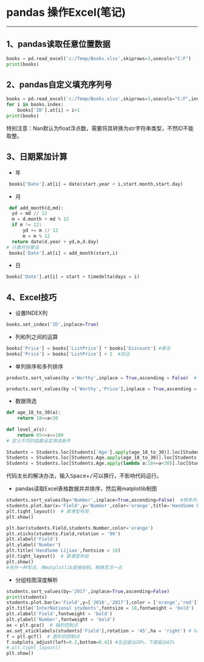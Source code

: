 #  pandas 操作Excel(笔记)
  
----------
##  1、pandas读取任意位置数据
  
```python
books = pd.read_excel('c:/Temp/Books.xlsx',skiprows=3,usecols="C:F")
print(books)
```
##  2、pandas自定义填充序列号
  
```python
books = pd.read_excel('c:/Temp/Books.xlsx',skiprows=3,usecols="C:F",index_col=None,dtype={'ID':str})
for i in books.index:
    books['ID'].at[i] = i+1
print(books)
```
特别注意：Nan默认为float浮点数，需要将其转换为str字符串类型，不然ID不能取整。
##  3、日期累加计算
  
+ 年
```python
 books['Date'].at[i] = date(start.year + i,start.month,start.day)
```
+ 月
```python
 def add_month(d,md):
  yd = md // 12
  m = d.month + md % 12
  if m != 12:
      yd += m // 12
      m = m % 12
  return date(d.year + yd,m,d.day)
# 计算月份算法
 books['Date'].at[i] = add_month(start,i)
```
+ 日
```python
books['Date'].at[i] = start + timedelta(days = i)
```
##  4、Excel技巧
  
+ 设置INDEX列
```python
books.set_index('ID',inplace=True)
```
+ 列和列之间的运算
```python
books['Price'] = books['ListPrice'] * books['Discount'] #乘法
books['Price'] = books['ListPrice'] + 2  #加法
```
+ 单列排序和多列排序
```python
products.sort_values(by ='Worthy',inplace = True,ascending = False)  # 单列排序
```
```python
products.sort_values(by =['Worthy','Price'],inplace = True,ascending = [True,False])  # 多列排序，并按照不同的升降序排列
```
+ 数据筛选
```python
def age_18_to_30(a):
    return 18<=a<30
  
def level_a(s):
    return 85<=s<=100
# 定义不同的函数设定筛选条件
  
Students = Students.loc[Students['Age'].apply(age_18_to_30)].loc[Students['Score'].apply(level_a)]  #loc多重过滤
Students = Students.loc[Students.Age.apply(age_18_to_30)].loc[Students.Score.apply(level_a)]  #loc多重过滤另外一种写法
Students = Students.loc[Students.Age.apply(lambda a:18<=a<30)].loc[Students.Score.apply(lambda s:85<=s<=100)]  #loc多重过滤LAMBDA表达式写法（不调用函数）
```
代码太长的解决办法，输入<kbd>Space</kbd>+<kbd>/</kbd>可以换行，不影响代码运行。
+ pandas读取Excel表格数据并并排序，然后用matplotlib制图
```python
students.sort_values(by='Number',inplace=True,ascending=False)  #排序并修改原始DF
students.plot.bar(x='Field',y='Number',color='orange',title='HandSome Lijiao')  # 按照字段绘制图形(控制颜色)
plt.tight_layout()  # 紧凑型布局
plt.show()
```
```python
plt.bar(students.Field,students.Number,color='orange')
plt.xticks(students.Field,rotation = '90')
plt.xlabel('Field')
plt.ylabel('Number')
plt.title('HandSome Lijiao',fontsize = 16)
plt.tight_layout()  # 紧凑型布局
plt.show()
#另外一种写法，用matplotlib直接绘制，稍微灵活一点
```
+ 分组柱图深度解析
```python
students.sort_values(by='2017',inplace=True,ascending=False)
print(students)
students.plot.bar(x='Field',y=['2016','2017'],color = ['orange','red'])
plt.title('InterNational students',fontsize = 18,fontweight = 'bold')
plt.xlabel('Field',fontweight = 'bold')
plt.ylabel('Number',fontweight = 'bold')
ax = plt.gca()  # 轴的控制点
ax.set_xticklabels(students['Field'],rotation = '45',ha = 'right') # ha旋转中心点
f = plt.gcf()  # 图形的控制点
f.subplots_adjust(left=0.2,bottom=0.42) #左边留出20%，下面留出42%
# plt.tight_layout()
plt.show()
```
  